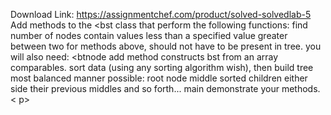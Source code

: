 Download Link: https://assignmentchef.com/product/solved-solvedlab-5
<br>
Add methods to the <bst class that perform the following functions: find number of nodes contain values less than a specified value greater between two for methods above, should not have to be present in tree. you will also need: <btnode add method constructs bst from an array comparables. sort data (using any sorting algorithm wish), then build tree most balanced manner possible: root node middle sorted children either side their previous middles and so forth... main demonstrate your methods. < p></bst>